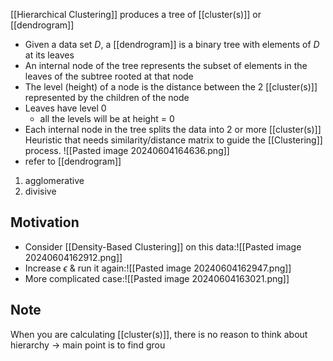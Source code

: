 [[Hierarchical Clustering]] produces a tree of [[cluster(s)]] or [[dendrogram]]
- Given a data set $D$, a [[dendrogram]] is a binary tree with elements of $D$ at its leaves
- An internal node of the tree represents the subset of elements in the leaves of the subtree rooted at that node
- The level (height) of a node is the distance between the 2 [[cluster(s)]] represented by the children of the node
- Leaves have level 0
	- all the levels will be at height = 0
- Each internal node in the tree splits the data into 2 or more [[cluster(s)]]
Heuristic that needs similarity/distance matrix to guide the [[Clustering]] process.
![[Pasted image 20240604164636.png]]
- refer to [[dendrogram]]
1. agglomerative
2. divisive
## Motivation
- Consider [[Density-Based Clustering]] on this data:![[Pasted image 20240604162912.png]]
- Increase $\epsilon$ & run it again:![[Pasted image 20240604162947.png]]
- More complicated case:![[Pasted image 20240604163021.png]]
## Note
When you are calculating [[cluster(s)]], there is no reason to think about hierarchy $\rightarrow$ main point is to find grou